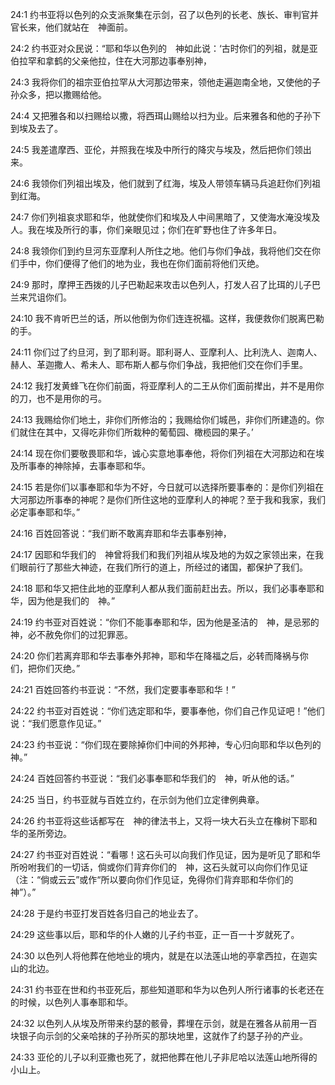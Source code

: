 <a id="1"></a>24:1  约书亚将以色列的众支派聚集在示剑，召了以色列的长老、族长、审判官并官长来，他们就站在　神面前。  

<a id="2"></a>24:2  约书亚对众民说：“耶和华以色列的　神如此说：‘古时你们的列祖，就是亚伯拉罕和拿鹤的父亲他拉，住在大河那边事奉别神，  

<a id="3"></a>24:3  我将你们的祖宗亚伯拉罕从大河那边带来，领他走遍迦南全地，又使他的子孙众多，把以撒赐给他。  

<a id="4"></a>24:4  又把雅各和以扫赐给以撒，将西珥山赐给以扫为业。后来雅各和他的子孙下到埃及去了。  

<a id="5"></a>24:5  我差遣摩西、亚伦，并照我在埃及中所行的降灾与埃及，然后把你们领出来。  

<a id="6"></a>24:6  我领你们列祖出埃及，他们就到了红海，埃及人带领车辆马兵追赶你们列祖到红海。  

<a id="7"></a>24:7  你们列祖哀求耶和华，他就使你们和埃及人中间黑暗了，又使海水淹没埃及人。我在埃及所行的事，你们亲眼见过；你们在旷野也住了许多年日。  

<a id="8"></a>24:8  我领你们到约旦河东亚摩利人所住之地。他们与你们争战，我将他们交在你们手中，你们便得了他们的地为业，我也在你们面前将他们灭绝。  

<a id="9"></a>24:9  那时，摩押王西拨的儿子巴勒起来攻击以色列人，打发人召了比珥的儿子巴兰来咒诅你们。  

<a id="10"></a>24:10  我不肯听巴兰的话，所以他倒为你们连连祝福。这样，我便救你们脱离巴勒的手。  

<a id="11"></a>24:11  你们过了约旦河，到了耶利哥。耶利哥人、亚摩利人、比利洗人、迦南人、赫人、革迦撒人、希未人、耶布斯人都与你们争战，我把他们交在你们手里。  

<a id="12"></a>24:12  我打发黄蜂飞在你们前面，将亚摩利人的二王从你们面前撵出，并不是用你的刀，也不是用你的弓。  

<a id="13"></a>24:13  我赐给你们地土，非你们所修治的；我赐给你们城邑，非你们所建造的。你们就住在其中，又得吃非你们所栽种的葡萄园、橄榄园的果子。’  

<a id="14"></a>24:14  现在你们要敬畏耶和华，诚心实意地事奉他，将你们列祖在大河那边和在埃及所事奉的神除掉，去事奉耶和华。  

<a id="15"></a>24:15  若是你们以事奉耶和华为不好，今日就可以选择所要事奉的：是你们列祖在大河那边所事奉的神呢？是你们所住这地的亚摩利人的神呢？至于我和我家，我们必定事奉耶和华。”  

<a id="16"></a>24:16  百姓回答说：“我们断不敢离弃耶和华去事奉别神，  

<a id="17"></a>24:17  因耶和华我们的　神曾将我们和我们列祖从埃及地的为奴之家领出来，在我们眼前行了那些大神迹，在我们所行的道上，所经过的诸国，都保护了我们。  

<a id="18"></a>24:18  耶和华又把住此地的亚摩利人都从我们面前赶出去。所以，我们必事奉耶和华，因为他是我们的　神。”  

<a id="19"></a>24:19  约书亚对百姓说：“你们不能事奉耶和华，因为他是圣洁的　神，是忌邪的　神，必不赦免你们的过犯罪恶。  

<a id="20"></a>24:20  你们若离弃耶和华去事奉外邦神，耶和华在降福之后，必转而降祸与你们，把你们灭绝。”  

<a id="21"></a>24:21  百姓回答约书亚说：“不然，我们定要事奉耶和华！”  

<a id="22"></a>24:22  约书亚对百姓说：“你们选定耶和华，要事奉他，你们自己作见证吧！”他们说：“我们愿意作见证。”  

<a id="23"></a>24:23  约书亚说：“你们现在要除掉你们中间的外邦神，专心归向耶和华以色列的　神。”  

<a id="24"></a>24:24  百姓回答约书亚说：“我们必事奉耶和华我们的　神，听从他的话。”  

<a id="25"></a>24:25  当日，约书亚就与百姓立约，在示剑为他们立定律例典章。  

<a id="26"></a>24:26  约书亚将这些话都写在　神的律法书上，又将一块大石头立在橡树下耶和华的圣所旁边。  

<a id="27"></a>24:27  约书亚对百姓说：“看哪！这石头可以向我们作见证，因为是听见了耶和华所吩咐我们的一切话，倘或你们背弃你们的　神，这石头就可以向你们作见证（注：“倘或云云”或作“所以要向你们作见证，免得你们背弃耶和华你们的　神”）。”  

<a id="28"></a>24:28  于是约书亚打发百姓各归自己的地业去了。  

<a id="29"></a>24:29  这些事以后，耶和华的仆人嫩的儿子约书亚，正一百一十岁就死了。  

<a id="30"></a>24:30  以色列人将他葬在他地业的境内，就是在以法莲山地的亭拿西拉，在迦实山的北边。  

<a id="31"></a>24:31  约书亚在世和约书亚死后，那些知道耶和华为以色列人所行诸事的长老还在的时候，以色列人事奉耶和华。  

<a id="32"></a>24:32  以色列人从埃及所带来约瑟的骸骨，葬埋在示剑，就是在雅各从前用一百块银子向示剑的父亲哈抹的子孙所买的那块地里，这就作了约瑟子孙的产业。  

<a id="33"></a>24:33  亚伦的儿子以利亚撒也死了，就把他葬在他儿子非尼哈以法莲山地所得的小山上。  
